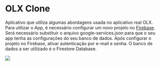 # OLX Clone

Aplicativo que utiliza algumas abordagens usada no aplicativo real OLX. Para utilizar o App, é necessário configurar um novo projeto no [Firebase](https://accounts.google.com/signin/v2/identifier?passive=1209600&osid=1&continue=https%3A%2F%2Fconsole.firebase.google.com%2F%3Fhl%3Dpt-br&followup=https%3A%2F%2Fconsole.firebase.google.com%2F%3Fhl%3Dpt-br&hl=pt-br&flowName=GlifWebSignIn&flowEntry=ServiceLogin). Será necessário substituir o arquivo google-services.json para que o seu app tenha as configurações do seu banco de dados. Após configurar o projeto no Firebase, ativar autenticação por e-mail e senha. O banco de dados a ser utilizado é o Firestore Database.

 ![](https://github.com/davif10/olx-flutter-dart/blob/main/olx.gif)
